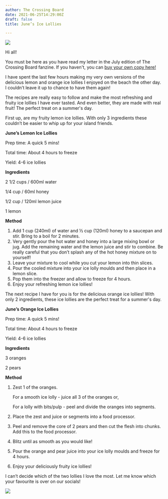 ```yaml
---
author: The Crossing Board
date: 2021-06-25T14:29:00Z
draft: false
title: June’s Ice Lollies

---
```

![](/images/news/img_v2_00d6a1ad-1f02-4375-b130-ae30e739d48h.png)

Hi all!

You must be here as you have read my letter in the July edition of The Crossing Board fanzine. If you haven't, you can [buy your own copy here!](https://shop.thecrossingboard.com/) 

I have spent the last few hours making my very own versions of the delicious lemon and orange ice lollies I enjoyed on the beach the other day. I couldn’t leave it up to chance to have them again!

The recipes are really easy to follow and make the most refreshing and fruity ice lollies I have ever tasted. And even better, they are made with real fruit! The perfect treat on a summer's day.

First up, are my fruity lemon ice lollies. With only 3 ingredients these couldn’t be easier to whip up for your island friends.

**June’s Lemon Ice Lollies**

Prep time: A quick 5 mins!

Total time: About 4 hours to freeze

Yield: 4-6 ice lollies

**Ingredients**

2 1/2 cups / 600ml water

1/4 cup / 60ml honey

1/2 cup / 120ml lemon juice

1 lemon

**Method**

1. Add 1 cup (240ml) of water and ½ cup (120ml) honey to a saucepan and stir. Bring to a boil for 2 minutes.
2. Very gently pour the hot water and honey into a large mixing bowl or jug. Add the remaining water and the lemon juice and stir to combine. Be really careful that you don’t splash any of the hot honey mixture on to yourself!
3. Leave your mixture to cool while you cut your lemon into thin slices.
4. Pour the cooled mixture into your ice lolly moulds and then place in a lemon slice.
5. Pop them into the freezer and allow to freeze for 4 hours.
6. Enjoy your refreshing lemon ice lollies!

The next recipe I have for you is for the delicious orange ice lollies! With only 2 ingredients, these ice lollies are the perfect treat for a summer's day.

**June’s Orange Ice Lollies**

Prep time: A quick 5 mins!

Total time: About 4 hours to freeze

Yield: 4-6 ice lollies

**Ingredients**

3 oranges

2 pears

**Method**

1. Zest 1 of the oranges.

   For a smooth ice lolly - juice all 3 of the oranges or,

   For a lolly with bits/pulp - peel and divide the oranges into segments.
2. Place the zest and juice or segments into a food processor.
3. Peel and remove the core of 2 pears and then cut the flesh into chunks. Add this to the food processor.
4. Blitz until as smooth as you would like!
5. Pour the orange and pear juice into your ice lolly moulds and freeze for 4 hours.
6. Enjoy your deliciously fruity ice lollies!

I can’t decide which of the two lollies I love the most. Let me know which your favourite is over on our socials!

![](/images/news/img_v2_826ece57-d644-4cf7-8c73-0da27f09f36h.png)